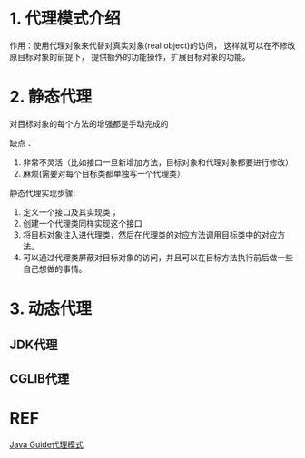 # 1. 代理模式介绍
作用：使用代理对象来代替对真实对象(real object)的访问，
这样就可以在不修改原目标对象的前提下，
提供额外的功能操作，扩展目标对象的功能。

# 2. 静态代理
对目标对象的每个方法的增强都是手动完成的

缺点：
1. 非常不灵活（比如接口一旦新增加方法，目标对象和代理对象都要进行修改）
2. 麻烦(需要对每个目标类都单独写一个代理类）

静态代理实现步骤:
1. 定义一个接口及其实现类；
2. 创建一个代理类同样实现这个接口
3. 将目标对象注入进代理类，然后在代理类的对应方法调用目标类中的对应方法。
4. 可以通过代理类屏蔽对目标对象的访问，并且可以在目标方法执行前后做一些自己想做的事情。


# 3. 动态代理

## JDK代理

## CGLIB代理

# REF
[Java Guide代理模式](https://javaguide.cn/java/basis/proxy.html)